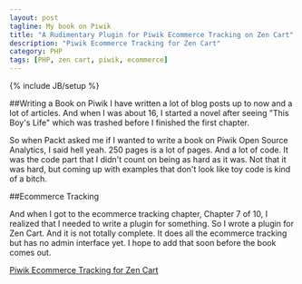 ```yaml
---
layout: post
tagline: My book on Piwik
title: "A Rudimentary Plugin for Piwik Ecommerce Tracking on Zen Cart"
description: "Piwik Ecommerce Tracking for Zen Cart"
category: PHP
tags: [PHP, zen cart, piwik, ecommerce]
---
```

{% include JB/setup %}

##Writing a Book on Piwik
I have written a lot of blog posts up to now and a lot of articles. And when I was about 16, I started a novel after seeing "This Boy's Life" which was trashed before I finished the first chapter.

So when Packt asked me if I wanted to write a book on Piwik Open Source Analytics, I said hell yeah. 250 pages is a lot of pages. And a lot of code. It was the code part that I didn't count on being as hard as it was. Not that it was hard, but coming up with examples that don't look like toy code is kind of a bitch.

##Ecommerce Tracking

And when I got to the ecommerce tracking chapter, Chapter 7 of 10, I realized that I needed to write a plugin for something. So I wrote a plugin for Zen Cart. And it is not totally complete. It does all the ecommerce tracking but has no admin interface yet. I hope to add that soon before the book comes out.

[Piwik Ecommerce Tracking for Zen Cart](https://github.com/eristoddle/Piwik-Ecommerce-for-Zen-Cart)